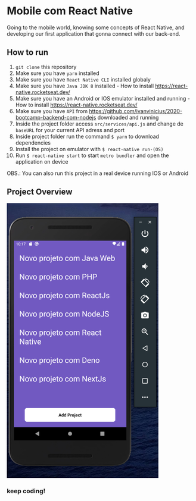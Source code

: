 # Mobile com React Native

Going to the mobile world, knowing some concepts of React Native, and developing our first application that gonna connect with our back-end.

## How to run

1. `git clone` this repository
2. Make sure you have `yarn` installed
3. Make sure you have `React Native CLI` installed globaly
4. Make sure you have `Java JDK 8` installed - How to install https://react-native.rocketseat.dev/
5. Make sure you have an Android or IOS emulator installed and running - How to install https://react-native.rocketseat.dev/
6. Make sure you have `API` from https://github.com/ivanvinicius/2020-bootcamp-backend-com-nodejs downloaded and running
7. Inside the project folder access `src/services/api.js` and change de `baseURL` for your current API adress and port 
8. Inside project folder run the command `$ yarn` to download dependencies
9. Install the project on emulator with `$ react-native run-(OS)` 
10. Run `$ react-native start` to start `metro bundler` and open the application on device

OBS.: You can also run this project in a real device running IOS or Android

## Project Overview

![Screenshot](assets/img1.png)

### keep coding!